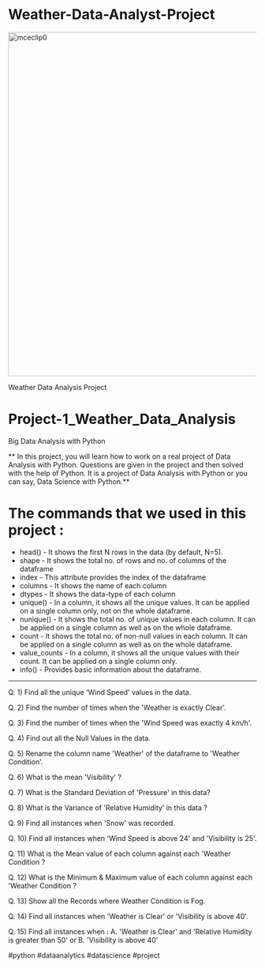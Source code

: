 # Weather-Data-Analyst-Project


<img width="1107" height="697" alt="mceclip0" src="https://github.com/user-attachments/assets/99ae2fcb-de4c-4a18-a0af-32f6308a9db0" />

Weather Data Analysis Project
# Project-1_Weather_Data_Analysis
Big Data Analysis with Python

** In this project, you will learn how to work on a real project of Data Analysis with Python. Questions are given in the project and then solved with the help of Python. It is a project of Data Analysis with Python or you can say, Data Science with Python.**

# The commands that we used in this project :

 * head() - It shows the first N rows in the data (by default, N=5).
 * shape - It shows the total no. of rows and no. of columns of the dataframe
 * index - This attribute provides the index of the dataframe
 * columns - It shows the name of each column
 * dtypes - It shows the data-type of each column
 * unique() - In a column, it shows all the unique values. It can be applied on a single column only, not on the whole dataframe.
 * nunique() - It shows the total no. of unique values in each column. It can be applied on a single column as well as on the whole dataframe.
 * count - It shows the total no. of non-null values in each column. It can be applied on a single column as well as on the whole dataframe.
 * value_counts - In a column, it shows all the unique values with their count. It can be applied on a single column only.
 * info() - Provides basic information about the dataframe.

--------------------------------------------

 Q. 1)  Find all the unique 'Wind Speed' values in the data.

 Q. 2) Find the number of times when the 'Weather is exactly Clear'.

 Q. 3) Find the number of times when the 'Wind Speed was exactly 4 km/h'.

 Q. 4) Find out all the Null Values in the data.

 Q. 5) Rename the column name 'Weather' of the dataframe to 'Weather Condition'.

 Q. 6) What is the mean 'Visibility' ?

 Q. 7) What is the Standard Deviation of 'Pressure'  in this data?

 Q. 8) What is the Variance of 'Relative Humidity' in this data ?

 Q. 9) Find all instances when 'Snow' was recorded.

 Q. 10) Find all instances when 'Wind Speed is above 24' and 'Visibility is 25'.

 Q. 11) What is the Mean value of each column against each 'Weather Condition ?

 Q. 12) What is the Minimum & Maximum value of each column against each 'Weather Condition ?

 Q. 13) Show all the Records where Weather Condition is Fog.

 Q. 14) Find all instances when 'Weather is Clear' or 'Visibility is above 40'.

 Q. 15) Find all instances when :
  A. 'Weather is Clear' and 'Relative Humidity is greater than 50'
 or
 B. 'Visibility is above 40'

#python #dataanalytics #datascience #project

